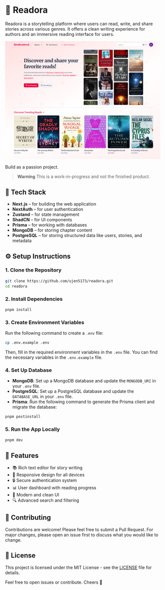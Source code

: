 # 📖 Readora

Readora is a storytelling platform where users can read, write, and share stories across various genres. It offers a clean writing experience for authors and an immersive reading interface for users.

![Readora Homepage](/public/readora-landing-page.png)

Build as a passion project.

> **Warning**
> This is a work-in-progress and not the finished product.

## 🧰 Tech Stack

- **Next.js** – for building the web application
- **NextAuth** – for user authentication
- **Zustand** – for state management
- **ShadCN** – for UI components
- **Prisma** – for working with databases
- **MongoDB** – for storing chapter content
- **PostgreSQL** – for storing structured data like users, stories, and metadata

## ⚙️ Setup Instructions

### 1. Clone the Repository

```bash
git clone https://github.com/ujen5173/readora.git
cd readora
```

### 2. Install Dependencies

```bash
pnpm install
```

### 3. Create Environment Variables

Run the following command to create a `.env` file:

```bash
cp .env.example .env
```

Then, fill in the required environment variables in the `.env` file. You can find the necessary variables in the `.env.example` file.

### 4. Set Up Database

- **MongoDB**: Set up a MongoDB database and update the `MONGODB_URI` in your `.env` file.
- **PostgreSQL**: Set up a PostgreSQL database and update the `DATABASE_URL` in your `.env` file.
- **Prisma**: Run the following command to generate the Prisma client and migrate the database:

```bash
pnpm postinstall
```

### 5. Run the App Locally

```bash
pnpm dev
```

## 🚀 Features

- 📚 Rich text editor for story writing
- 📱 Responsive design for all devices
- 🔒 Secure authentication system
- 📊 User dashboard with reading progress
- 🎨 Modern and clean UI
- 🔍 Advanced search and filtering

## 🤝 Contributing

Contributions are welcome! Please feel free to submit a Pull Request. For major changes, please open an issue first to discuss what you would like to change.

## 📝 License

This project is licensed under the MIT License - see the [LICENSE](LICENSE) file for details.

Feel free to open issues or contribute. Cheers 🍻
